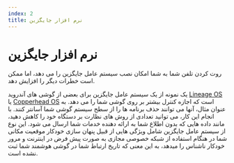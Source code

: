 ```yaml
---
index: 2
title: نرم افزار جایگزین
---
```

# نرم افزار جایگزین

روت کردن تلفن شما به شما امکان نصب سیستم عامل جایگزین را می دهد، اما ممکن است خطرات دیگر را افزایش دهد.

یک نمونه از یک سیستم عامل جایگزین برای بعضی از گوشی های آندروید [Lineage OS](https://www.lineageos.org/) یا [Copperhead OS](https://copperhead.co) است که اجازه کنترل بیشتر بر روی گوشی شما را می دهد. به عنوان مثال، آنها می توانند حذف برنامه ها را از سطح سیستم گوشی شما آسانتر کنند. با انجام این کار، می توانید تعدادی از روش های نظارت بر دستگاه خود را کاهش دهید، مانند داده هایی که بدون اطلاع شما به ارائه دهنده خدمات شما ارسال می شود. این نوع از سیستم عامل جایگزین شامل ویژگی هایی از قبیل پنهان سازی خودکار موقعیت مکانی شما در هنگام استفاده از شبکه خصوصی مجازی به صورت پیش فرض در اینترنت و مرور خودکار ناشناس را میدهد، به این معنی که تاریخ ارتباط شما در گوشی هوشمند شما ثبت نشده است.